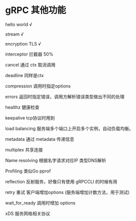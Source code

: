 # gRPC 其他功能

hello world  √

stream  √

encryption TLS √

interceptor 拦截器 50%



cancel 通过 ctx 取消调用

deadline 同样是ctx

compression 调用时指定options



errors 返回时指定错误，调用方解析错误类型做出不同的处理

healthz 健康检查



keepalive tcp协议时用到

load balancing 服务端多个端口上开启多个实例，自动负载均衡。

metadata 通过 metadata 传递信息

multiplex 共享连接

Name resolving 根据名字请求对应IP 类型DNS解析

Profiling 类似Go pprof

reflection 反射服务，好像只有使用 gRPCCLI 的时候有用

retry 重试 客户端增加options (服务端增加计数方法，用于测试)

wait_for_ready 调用时增加 options

xDS 服务网格相关协议

